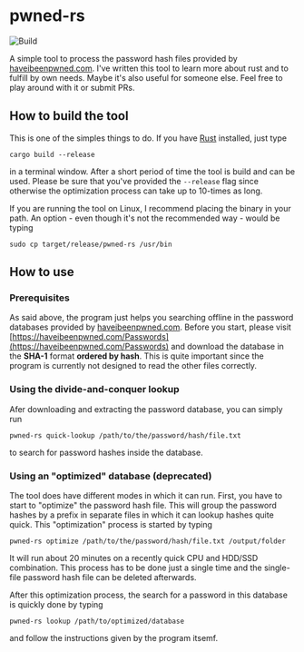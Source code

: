 # pwned-rs
![Build](https://github.com/flying7eleven/pwned-rs/workflows/Build/badge.svg)

A simple tool to process the password hash files provided by [haveibeenpwned.com](https://haveibeenpwned.com). I've written
this tool to learn more about rust and to fulfill by own needs. Maybe it's also useful for someone else. Feel free to play
around with it or submit PRs.

## How to build the tool
This is one of the simples things to do. If you have [Rust]() installed, just type

```shell script
cargo build --release
```

in a terminal window. After a short period of time the tool is build and can be used. Please be sure that you've
provided the ```--release``` flag since otherwise the optimization process can take up to 10-times as long.

If you are running the tool on Linux, I recommend placing the binary in your path. An option - even though it's not
the recommended way - would be typing

```shell script
sudo cp target/release/pwned-rs /usr/bin
```

## How to use

### Prerequisites
As said above, the program just helps you searching offline in the password databases provided by
[haveibeenpwned.com](https://haveibeenpwned.com). Before you start, please visit
[https://haveibeenpwned.com/Passwords](https://haveibeenpwned.com/Passwords) and download the database in the **SHA-1**
format **ordered by hash**. This is quite important since the program is currently not designed to read the other
files correctly.

### Using the divide-and-conquer lookup
Afer downloading and extracting the password database, you can simply run

```shell script
pwned-rs quick-lookup /path/to/the/password/hash/file.txt
```

to search for password hashes inside the database.

### Using an "optimized" database (deprecated)
The tool does have different modes in which it can run. First, you have to start to "optimize" the password hash
file. This will group the password hashes by a prefix in separate files in which it can lookup hashes quite quick. This
"optimization" process is started by typing

```shell script
pwned-rs optimize /path/to/the/password/hash/file.txt /output/folder
```

It will run about 20 minutes on a recently quick CPU and HDD/SSD combination. This process has to be done just a single time
and the single-file password hash file can be deleted afterwards.

After this optimization process, the search for a password in this database is quickly done by typing

```shell script
pwned-rs lookup /path/to/optimized/database
```

and follow the instructions given by the program itsemf.
